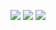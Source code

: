 ![](http://github-profile-summary-cards.vercel.app/api/cards/profile-details?username=denimani&theme=github_dark)
![](http://github-profile-summary-cards.vercel.app/api/cards/repos-per-language?username=denimani&theme=github_dark) ![](http://github-profile-summary-cards.vercel.app/api/cards/most-commit-language?username=denimani&theme=github_dark)
